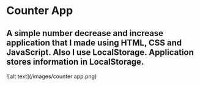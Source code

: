 # Counter App 
## A simple number decrease and increase application that I made using HTML, CSS and JavaScript. Also I use LocalStorage. Application stores information in LocalStorage.
![alt text](/images/counter app.png)
